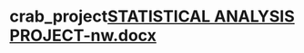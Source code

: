 # crab_project[STATISTICAL ANALYSIS PROJECT-nw.docx](https://github.com/HanaTarek/crab_project/files/8756330/STATISTICAL.ANALYSIS.PROJECT-nw.docx)
